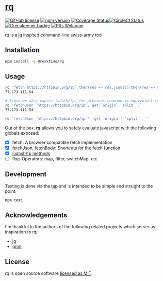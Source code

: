 # [rq](https://github.com/reaktivo/rq/)

[![GitHub license](https://img.shields.io/badge/license-MIT-blue.svg)](https://github.com/reaktivo/rq/blob/master/LICENSE)
[![npm version](https://img.shields.io/npm/v/@reaktivo/rq.svg?style=flat)](https://www.npmjs.com/package/@reaktivo/rq)
[![Coverage Status](https://img.shields.io/coveralls/reaktivo/rq/master.svg?style=flat)](https://coveralls.io/github/reaktivo/rq?branch=master)[![CircleCI Status](https://circleci.com/gh/reaktivo/rq.svg?style=shield&circle-token=:circle-token)](https://circleci.com/gh/reaktivo/rq)
[![Greenkeeper badge](https://badges.greenkeeper.io/reaktivo/rq.svg)](https://greenkeeper.io/)
[![PRs Welcome](https://img.shields.io/badge/PRs-welcome-brightgreen.svg)](https://github.com/reaktivo/rq/compare)

rq is a jq inspired command-line swiss-army tool

## Installation

```sh
npm install -g @reaktivo/rq
```

## Usage

```sh
rq 'fetch`https://httpbin.org/ip`.then(res => res.json()).then(res => res.origin)'
77.173.111.54

# Since we also expose lodash/fp, the previous command is equivalent to the following
rq 'fetchJson `https://httpbin.org/ip`, get `origin`, split `.`'
77.173.111.54

rq 'fetchJson `https://httpbin.org/ip`' 'get `origin`' 'split `.`'
```

Out of the box, **rq** allows you to safely evaluate
javascript with the following globals exposed:

* [x] fetch: A browser compatible fetch implementation
* [x] fetchJson, fetchBody: Shortcuts for the fetch function
* [x] [lodash/fp methods](https://github.com/lodash/lodash/wiki/FP-Guide)
* [ ] Rxjs Operators: map, filter, switchMap, etc

## Development

Testing is done via the [tap](https://github.com/tapjs/node-tap) and
is intended to be simple and straight to the point.

```sh
npm test
```

## Acknowledgements

I'm thankful to the authors of the following related projects which server as inspiration to rq:

* [jq](https://stedolan.github.io/jq/)
* [gron](https://github.com/tomnomnom/gron)

## License

rq is open source software [licensed as MIT](https://github.com/reaktivo/rq/blob/master/LICENSE).
